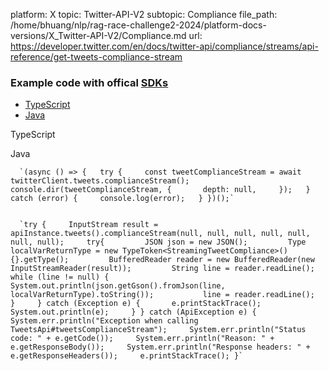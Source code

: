 platform: X
topic: Twitter-API-V2
subtopic: Compliance
file_path: /home/bhuang/nlp/rag-race-challenge2-2024/platform-docs-versions/X_Twitter-API-V2/Compliance.md
url: https://developer.twitter.com/en/docs/twitter-api/compliance/streams/api-reference/get-tweets-compliance-stream


### Example code with offical [SDKs](https://developer.twitter.com/en/docs/twitter-api/tools-and-libraries/sdks/overview)

* [TypeScript](#tab0)
* [Java](#tab1)

TypeScript

Java

      `(async () => {   try {     const tweetComplianceStream = await twitterClient.tweets.complianceStream();     console.dir(tweetComplianceStream, {       depth: null,     });   } catch (error) {     console.log(error);   } })();`
    

      `try {     InputStream result = apiInstance.tweets().complianceStream(null, null, null, null, null, null, null);     try{         JSON json = new JSON();         Type localVarReturnType = new TypeToken<StreamingTweetCompliance>(){}.getType();         BufferedReader reader = new BufferedReader(new InputStreamReader(result));         String line = reader.readLine();         while (line != null) {           System.out.println(json.getGson().fromJson(line, localVarReturnType).toString());           line = reader.readLine();         }     } catch (Exception e) {       e.printStackTrace();       System.out.println(e);     } } catch (ApiException e) {     System.err.println("Exception when calling TweetsApi#tweetsComplianceStream");     System.err.println("Status code: " + e.getCode());     System.err.println("Reason: " + e.getResponseBody());     System.err.println("Response headers: " + e.getResponseHeaders());     e.printStackTrace(); }`
